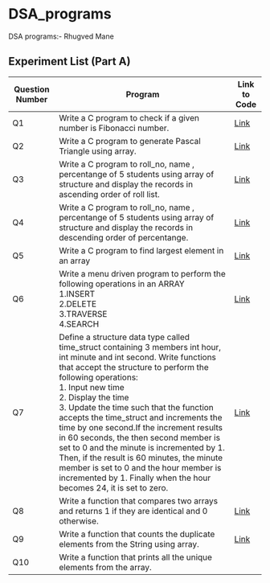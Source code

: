 # DSA_programs
DSA programs:- Rhugved Mane

## **Experiment List (Part A)**

| Question Number | Program                                                                                                                                                                                                                                                                                                                                                                                                                                                                                                                                                                                                                       | Link to Code                                                                     | 
|------------|--------------------------------------------------------------------------------------------------------------------------------------------------------------------------------------------------------------------------------------------------------------------------------------------------------------------------------------------------------------------------------------------------------------------------------------------------------------------------------------------------------------------------------------------------------------------------------------------------------------------------------------|--------------------------------------------------------------------------------|
| Q1         | Write a C program to check if a given number is Fibonacci number.                                                                                                                                                                                                                                                                                                                                                                                                                                                                                                                                                                    | [Link](https://github.com/RhugvedMane/DSA_programs/blob/56c79fb1fc9a9a1a4bcf67e27e9fd7af7f355386/36_01_Rhugved.c)             |
| Q2         | Write a C program to generate Pascal Triangle using array.                                                                                                                                                                                                                                                                                                                                                                                                                                                                                                                                                                           | [Link](https://github.com/Kaditya67/DSA_programs/blob/master/40_2_adityakumar.c.c)       |
| Q3         | Write a C program to roll_no, name , percentange of 5 students using array of structure and display the records in ascending order of roll list.                                                                                                                                                                                                                                                                                                                                                                                                                                                                                     | [Link](https://github.com/Kaditya67/DSA_programs/blob/master/40_3_adityakumar.c.c)      |
| Q4         | Write a C program to roll_no, name , percentange of 5 students using array of structure and display the records in descending order of percentange.                                                                                                                                                                                                                                                                                                                                                                                                                                                                                  | [Link](https://github.com/Kaditya67/DSA_programs/blob/master/40_4_adityakumar.c.c)     |
| Q5         | Write a C program to find largest element in an array                                                                                                                                                                                                                                                                                                                                                                                                                                                                                                                                                                                | [Link](https://github.com/Kaditya67/DSA_programs/blob/master/40_5_adityakumar.c.c)    |
| Q6         | Write a menu driven program to perform the following operations in an ARRAY <br> 1.INSERT <br>2.DELETE <br>3.TRAVERSE <br>4.SEARCH                                                                                                                                                                                                                                                                                                                                                                                                                                                                                                   | [Link](https://github.com/Kaditya67/DSA_programs/blob/master/40_6_adityakumar.c.c)   | 
| Q7         | Define a structure data type called time_struct containing 3 members int hour, int minute and int second. Write functions that accept the structure to perform the following operations: <br> 1. Input new time <br> 2. Display the time <br> 3. Update the time such that the function accepts the time_struct and increments the time by one second.If the increment results in 60 seconds, the then second member is  set to 0 and the minute is incremented by 1. Then, if the result is 60 minutes, the minute member is set to 0 and the hour member is incremented by 1. Finally when the hour becomes 24, it is set to zero. | [Link](https://github.com/Kaditya67/DSA_programs/blob/master/40_7_adityakumar.c.c)  |
| Q8         | Write a function that compares two arrays and returns 1 if they are identical and 0 otherwise.                                                                                                                                                                                                                                                                                                                                                                                                                                                                                                                                       | [Link](https://github.com/Kaditya67/DSA_programs/blob/master/40_8_adityakumar.c.c) |
| Q9         | Write a function that counts the duplicate elements from the String using array.                                                                                                                                                                                                                                                                                                                                                                                                                                                                                                                                                     | [Link](https://github.com/Kaditya67/DSA_programs/blob/master/40_9_adityakumar.c.c) |
| Q10        | Write a function that prints all the unique elements from the array.                                                                                                                                                                                                                                                                                                                                                                                            
